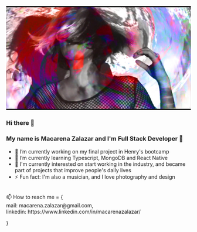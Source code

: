 <img src='https://github.com/MacarenaZalazar/MacarenaZalazar/blob/main/04.%20ALGO%20DE%20VOS%20MSTR1_1.00_03_28_03.Still003.jpg' height=60% />



### Hi there 👋	 

### My name is Macarena Zalazar and I'm Full Stack Developer 🚀

- 🔭 I’m currently working on my final project in Henry's bootcamp
- 🌱 I’m currently learning Typescript, MongoDB and React Native
- 🧠 I'm currently interested on start working in the industry, and became part of projects that improve people's daily lives
- ⚡ Fun fact: I'm also a musician, and I love photography and design
<br/>
📫 How to reach me = {
<br/>
	mail: macarena.zalazar@gmail.com,	
<br/>
	linkedin: https://www.linkedin.com/in/macarenazalazar/

}
<!--
**MacarenaZalazar/MacarenaZalazar** is a ✨ _special_ ✨ repository because its `README.md` (this file) appears on your GitHub profile.

Here are some ideas to get you started:

- 🔭 I’m currently working on ...
- 🌱 I’m currently learning ...
- 👯 I’m looking to collaborate on ...
- 🤔 I’m looking for help with ...
- 💬 Ask me about ...
- 📫 How to reach me: ...
- 😄 Pronouns: ...
- ⚡ Fun fact: ...
-->
